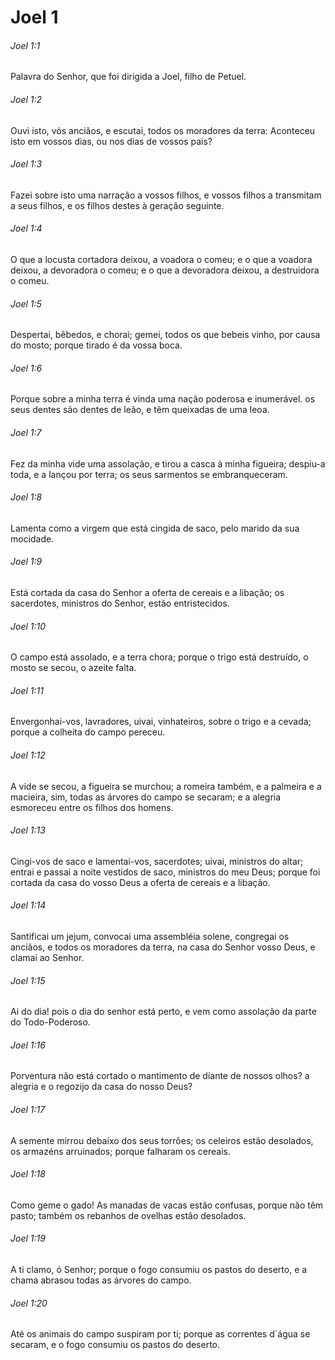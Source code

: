 # Joel 1

###### Joel 1:1

Palavra do Senhor, que foi dirigida a Joel, filho de Petuel.

###### Joel 1:2

Ouvi isto, vós anciãos, e escutai, todos os moradores da terra: Aconteceu isto em vossos dias, ou nos dias de vossos pais?

###### Joel 1:3

Fazei sobre isto uma narração a vossos filhos, e vossos filhos a transmitam a seus filhos, e os filhos destes à geração seguinte.

###### Joel 1:4

O que a locusta cortadora deixou, a voadora o comeu; e o que a voadora deixou, a devoradora o comeu; e o que a devoradora deixou, a destruidora o comeu.

###### Joel 1:5

Despertai, bêbedos, e chorai; gemei, todos os que bebeis vinho, por causa do mosto; porque tirado é da vossa boca.

###### Joel 1:6

Porque sobre a minha terra é vinda uma nação poderosa e inumerável. os seus dentes são dentes de leão, e têm queixadas de uma leoa.

###### Joel 1:7

Fez da minha vide uma assolação, e tirou a casca à minha figueira; despiu-a toda, e a lançou por terra; os seus sarmentos se embranqueceram.

###### Joel 1:8

Lamenta como a virgem que está cingida de saco, pelo marido da sua mocidade.

###### Joel 1:9

Está cortada da casa do Senhor a oferta de cereais e a libação; os sacerdotes, ministros do Senhor, estão entristecidos.

###### Joel 1:10

O campo está assolado, e a terra chora; porque o trigo está destruído, o mosto se secou, o azeite falta.

###### Joel 1:11

Envergonhai-vos, lavradores, uivai, vinhateiros, sobre o trigo e a cevada; porque a colheita do campo pereceu.

###### Joel 1:12

A vide se secou, a figueira se murchou; a romeira também, e a palmeira e a macieira, sim, todas as árvores do campo se secaram; e a alegria esmoreceu entre os filhos dos homens.

###### Joel 1:13

Cingi-vos de saco e lamentai-vos, sacerdotes; uivai, ministros do altar; entrai e passai a noite vestidos de saco, ministros do meu Deus; porque foi cortada da casa do vosso Deus a oferta de cereais e a libação.

###### Joel 1:14

Santificai um jejum, convocai uma assembléia solene, congregai os anciãos, e todos os moradores da terra, na casa do Senhor vosso Deus, e clamai ao Senhor.

###### Joel 1:15

Ai do dia! pois o dia do senhor está perto, e vem como assolação da parte do Todo-Poderoso.

###### Joel 1:16

Porventura não está cortado o mantimento de diante de nossos olhos? a alegria e o regozijo da casa do nosso Deus?

###### Joel 1:17

A semente mirrou debaixo dos seus torrões; os celeiros estão desolados, os armazéns arruinados; porque falharam os cereais.

###### Joel 1:18

Como geme o gado! As manadas de vacas estão confusas, porque não têm pasto; também os rebanhos de ovelhas estão desolados.

###### Joel 1:19

A ti clamo, ó Senhor; porque o fogo consumiu os pastos do deserto, e a chama abrasou todas as árvores do campo.

###### Joel 1:20

Até os animais do campo suspiram por ti; porque as correntes d´água se secaram, e o fogo consumiu os pastos do deserto.

